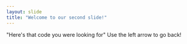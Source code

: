 ```yaml
---
layout: slide
title: "Welcome to our second slide!"
---
```

"Here's that code you were looking for"
Use the left arrow to go back!
